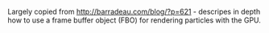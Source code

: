 Largely copied from http://barradeau.com/blog/?p=621 - descripes in depth how to use a frame buffer object (FBO) for rendering particles with the GPU.
